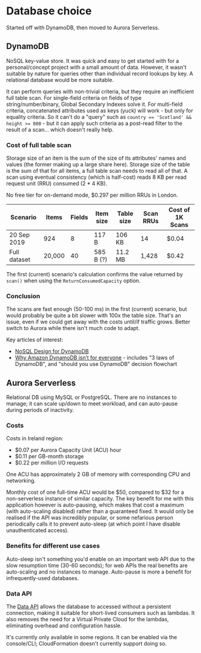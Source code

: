 # Database choice

Started off with DynamoDB, then moved to Aurora Serverless.

## DynamoDB

NoSQL key-value store. It was quick and easy to get started with for a personal/concept project with a small amount of data. However, it wasn't suitable by nature for queries other than individual record lookups by key. A relational database would be more suitable.

It can perform queries with non-trivial criteria, but they require an inefficient full table scan. For single-field criteria on fields of type string/number/binary, Global Secondary Indexes solve it. For multi-field criteria, concatenated attributes used as keys (yuck) will work - but only for equality criteria. So it can't do a "query" such as `country == 'Scotland' && height >= 800` - but it can apply such criteria as a post-read filter to the result of a scan... which doesn't really help.

### Cost of full table scan

Storage size of an item is the sum of the size of its attributes' names and values (the former making up a large share here). Storage size of the table is the sum of that for all items, a full table scan needs to read all of that. A scan using eventual consistency (which is half-cost) reads 8 KB per read request unit (RRU) consumed (2 \* 4 KB).

No free tier for on-demand mode, \$0.297 per million RRUs in London.

| Scenario     | Items  | Fields | Item size | Table size | Scan RRUs | Cost of 1K Scans |
| ------------ | ------ | ------ | --------- | ---------- | --------- | ---------------- |
| 20 Sep 2019  | 924    | 8      | 117 B     | 106 KB     | 14        | \$0.04           |
| Full dataset | 20,000 | 40     | 585 B (?) | 11.2 MB    | 1,428     | \$0.42           |

The first (current) scenario's calculation confirms the value returned by `scan()` when using the `ReturnConsumedCapacity` option.

### Conclusion

The scans are fast enough (50-100 ms) in the first (current) scenario, but would probably be quite a bit slower with 100x the table size. That's an issue, even if we could get away with the costs until/if traffic grows. Better switch to Aurora while there isn't much code to adapt.

Key articles of interest:

- [NoSQL Design for DynamoDB](https://docs.aws.amazon.com/amazondynamodb/latest/developerguide/bp-general-nosql-design.html)
- [Why Amazon DynamoDB isn’t for everyone](https://read.acloud.guru/why-amazon-dynamodb-isnt-for-everyone-and-how-to-decide-when-it-s-for-you-aefc52ea9476) - includes "3 laws of DynamoDB", and "should you use DynamoDB" decision flowchart

## Aurora Serverless

Relational DB using MySQL or PostgreSQL. There are no instances to manage; it can scale up/down to meet workload, and can auto-pause during periods of inactivity.

### Costs

Costs in Ireland region:

- \$0.07 per Aurora Capacity Unit (ACU) hour
- \$0.11 per GB-month storage
- \$0.22 per million I/O requests

One ACU has approximately 2 GB of memory with corresponding CPU and networking.

Monthly cost of one full-time ACU would be \$50, compared to \$32 for a non-serverless instance of similar capacity. The key benefit for me with this application however is auto-pausing, which makes that cost a maximum (with auto-scaling disabled) rather than a guaranteed fixed. It would only be realised if the API was incredibly popular, or some nefarious person periodically calls it to prevent auto-sleep (at which point I have disable unauthenticated access).

### Benefits for different use cases

Auto-sleep isn't something you'd enable on an important web API due to the slow resumption time (30-60 seconds); for web APIs the real benefits are auto-scaling and no instances to manage. Auto-pause is more a benefit for infrequently-used databases.

### Data API

The [Data API](https://docs.aws.amazon.com/AmazonRDS/latest/AuroraUserGuide/data-api.html) allows the database to accessed without a persistent connection, making it suitable for short-lived consumers such as lambdas. It also removes the need for a Virtual Private Cloud for the lambdas, eliminating overhead and configuration hassle.

It's currently only available in some regions. It can be enabled via the console/CLI; CloudFormation doesn't currently support doing so.
